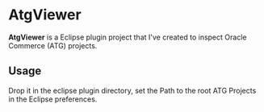 AtgViewer
====

**AtgViewer** is a Eclipse plugin project that I've created to inspect Oracle Commerce (ATG) projects.

## Usage

Drop it in the eclipse plugin directory, set the Path to the root ATG Projects in the  Eclipse preferences.
